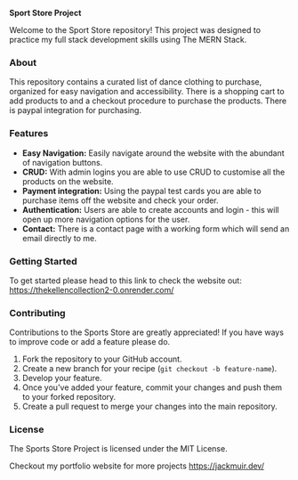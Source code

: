 **Sport Store Project**

Welcome to the Sport Store repository! This project was designed to practice my full stack development skills using The MERN Stack. 

### About

This repository contains a curated list of dance clothing to purchase, organized for easy navigation and accessibility. There is a shopping cart to add products to and a checkout procedure to purchase the products. There is paypal integration for purchasing.

### Features

- **Easy Navigation:** Easily navigate around the website with the abundant of navigation buttons.
- **CRUD:** With admin logins you are able to use CRUD to customise all the products on the website.
- **Payment integration:** Using the paypal test cards you are able to purchase items off the website and check your order.
- **Authentication:** Users are able to create accounts and login - this will open up more navigation options for the user.
- **Contact:** There is a contact page with a working form which will send an email directly to me.

### Getting Started

To get started please head to this link to check the website out: https://thekellencollection2-0.onrender.com/

### Contributing

Contributions to the Sports Store are greatly appreciated! If you have ways to improve code or add a feature please do.

1. Fork the repository to your GitHub account.
2. Create a new branch for your recipe (`git checkout -b feature-name`).
3. Develop your feature.
5. Once you've added your feature, commit your changes and push them to your forked repository.
6. Create a pull request to merge your changes into the main repository.

### License

The Sports Store Project is licensed under the MIT License.

Checkout my portfolio website for more projects
https://jackmuir.dev/
